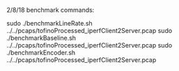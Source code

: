 2/8/18 benchmark commands: 

sudo ./benchmarkLineRate.sh ../../pcaps/tofinoProcessed_iperfClient2Server.pcap
sudo ./benchmarkBaseline.sh ../../pcaps/tofinoProcessed_iperfClient2Server.pcap
sudo ./benchmarkEncoder.sh ../../pcaps/tofinoProcessed_iperfClient2Server.pcap
